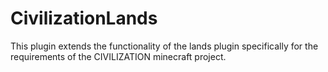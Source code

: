 # CivilizationLands
 This plugin extends the functionality of the lands plugin specifically for the requirements of the CIVILIZATION minecraft project.
